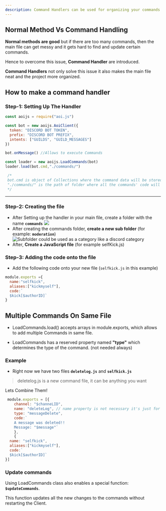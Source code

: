 ```yaml
---
description: Command Handlers can be used for organizing your commands
---
```


## Normal Method Vs Command Handling

**Normal methods are good** but if there are too many commands, then the main file can get messy and it gets hard to find and update certain commands. 

Hence to overcome this issue, **Command Handler** are introduced.

**Command Handlers** not only solve this issue it also makes the main file neat and the project more organized.

## How to make a command handler

### Step-1: Setting Up The Handler

```javascript
const aoijs = require("aoi.js")

const bot = new aoijs.AoiClient({
  token: "DISCORD BOT TOKEN",
  prefix: "DISCORD BOT PREFIX",
  intents: ["GUILDS", "GUILD_MESSAGES"]
})

bot.onMessage() //Allows to execute Commands

const loader = new aoijs.LoadCommands(bot)
loader.load(bot.cmd,"./commands/")

 /*
 bot.cmd is object of Collections where the command data will be stored
 "./commands/" is the path of folder where all the commands' code will be present
 */
```

***

### Step-2: Creating the file

* After Setting up the handler in your main file, create a folder with the name **`commands`** ![](../discord-examples/assets/screenshot-2020-11-23-at-9.54.22-pm.png)
* After creating the commands folder, **create a new sub folder** (for example: **`moderation`**) ![Subfolder could be used as a category like a discord category](../discord-examples/assets/screenshot-2020-11-23-at-9.57.28-pm.png)
* After, **Create a JavaScript file** (for example selfKick.js)

### Step-3: Adding the code onto the file

* Add the following code onto your new file (`selfkick.js` in this example)

```javascript
module.exports ={
  name:"selfkick",
  aliases:["kickmyself"],
  code:`
  $kick[$authorID]`
}
```

## Multiple Commands On Same File

* LoadCommands.load() accepts arrays in module.exports, which allows to add multiple Commands in same file.

* LoadCommands has a reserved property named **"type"** which determines the type of the command. (not needed always)

### Example

* Right now we have two files **`deletelog.js`** and **`selfkick.js`**

> deletelog.js is a new command file, it can be anything you want

Lets Combine Them!

```javascript
 module.exports = [{
    channel: "$channeLID",
    name: "deleteLog", // name property is not necessary it's just for logging the command (if this is not present channel property will be used for logging)
    type: "messageDelete",
    code:`
    A message was deleted!!
    Message: "$message"`
    },
    {
  name: "selfkick",
  aliases:["kickmyself"],
  code:`
  $kick[$authorID]`
}]
```

### Update commands

Using LoadCommands class also enables a special function: **`$updateCommands`**.

This function updates all the new changes to the commands without restarting the Client.